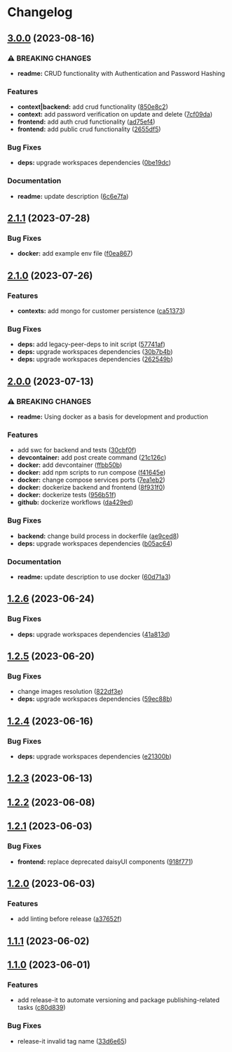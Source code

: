 # Changelog

## [3.0.0](https://github.com/bastean/codexts/compare/v2.1.1...v3.0.0) (2023-08-16)

### ⚠ BREAKING CHANGES

- **readme:** CRUD functionality with Authentication and Password Hashing

### Features

- **context|backend:** add crud functionality ([850e8c2](https://github.com/bastean/codexts/commit/850e8c2966deabcd196070ebe4cac573d51d89c3))
- **context:** add password verification on update and delete ([7cf09da](https://github.com/bastean/codexts/commit/7cf09daa624f7658d760d9cd6298d68893a43cf7))
- **frontend:** add auth crud functionality ([ad75ef4](https://github.com/bastean/codexts/commit/ad75ef43f780b590b8f306148ef3325ea55af19d))
- **frontend:** add public crud functionality ([2655df5](https://github.com/bastean/codexts/commit/2655df526cc387e178694801ec0139b713fcff52))

### Bug Fixes

- **deps:** upgrade workspaces dependencies ([0be19dc](https://github.com/bastean/codexts/commit/0be19dc13a85f0a5edb0263ec1c273b3dce8c16f))

### Documentation

- **readme:** update description ([6c6e7fa](https://github.com/bastean/codexts/commit/6c6e7fa1a48e1ef1a912c671c41026e85fdc8db2))

## [2.1.1](https://github.com/bastean/codexts/compare/v2.1.0...v2.1.1) (2023-07-28)

### Bug Fixes

- **docker:** add example env file ([f0ea867](https://github.com/bastean/codexts/commit/f0ea867a58b6f6c6c4a9c51c23313f6fbd9120c7))

## [2.1.0](https://github.com/bastean/codexts/compare/v2.0.0...v2.1.0) (2023-07-26)

### Features

- **contexts:** add mongo for customer persistence ([ca51373](https://github.com/bastean/codexts/commit/ca5137342f28ef9d5cb35b482eef9ced5aa7eb1c))

### Bug Fixes

- **deps:** add legacy-peer-deps to init script ([57741af](https://github.com/bastean/codexts/commit/57741af89ae56702ce05f90f2f68ea702486e4b1))
- **deps:** upgrade workspaces dependencies ([30b7b4b](https://github.com/bastean/codexts/commit/30b7b4bd97ad7cffbba5ffa4ed6796fdc50e8c5c))
- **deps:** upgrade workspaces dependencies ([262549b](https://github.com/bastean/codexts/commit/262549bac99f175db3371ded93b3259dc7dcde4e))

## [2.0.0](https://github.com/bastean/codexts/compare/v1.2.6...v2.0.0) (2023-07-13)

### ⚠ BREAKING CHANGES

- **readme:** Using docker as a basis for development and production

### Features

- add swc for backend and tests ([30cbf0f](https://github.com/bastean/codexts/commit/30cbf0f1e7fa1baf3f3f75787e6b2b1788ba5002))
- **devcontainer:** add post create command ([21c126c](https://github.com/bastean/codexts/commit/21c126c008204ad073b8ee03cb2f69af6816e083))
- **docker:** add devcontainer ([ffbb50b](https://github.com/bastean/codexts/commit/ffbb50bd3f28fe46f2587c6ab727c41f0b219d03))
- **docker:** add npm scripts to run compose ([f41645e](https://github.com/bastean/codexts/commit/f41645ed90758662c443709f47baa3bb32984f6c))
- **docker:** change compose services ports ([7ea1eb2](https://github.com/bastean/codexts/commit/7ea1eb242a93885533eafb16df49ac90cd52bab4))
- **docker:** dockerize backend and frontend ([8f931f0](https://github.com/bastean/codexts/commit/8f931f0db8b0bfb6ca50ed99e9f8b8bdd4d30857))
- **docker:** dockerize tests ([956b51f](https://github.com/bastean/codexts/commit/956b51f6bf5ca2dbe449c71cce53cfddab78b6dd))
- **github:** dockerize workflows ([da429ed](https://github.com/bastean/codexts/commit/da429ed8004bb9858ecb798e599fe3a38e8239f3))

### Bug Fixes

- **backend:** change build process in dockerfile ([ae9ced8](https://github.com/bastean/codexts/commit/ae9ced84dcccabe2165a8a08d09d283405cdb31e))
- **deps:** upgrade workspaces dependencies ([b05ac64](https://github.com/bastean/codexts/commit/b05ac64fd124667e75d67d4ad53718f80d45462a))

### Documentation

- **readme:** update description to use docker ([60d71a3](https://github.com/bastean/codexts/commit/60d71a38597ad57e1b0cc6c1b7a1b97b71a0eec4))

## [1.2.6](https://github.com/bastean/codexts/compare/v1.2.5...v1.2.6) (2023-06-24)

### Bug Fixes

- **deps:** upgrade workspaces dependencies ([41a813d](https://github.com/bastean/codexts/commit/41a813d7e69b5a56ec4b794242a4864a9c1a9309))

## [1.2.5](https://github.com/bastean/codexts/compare/v1.2.4...v1.2.5) (2023-06-20)

### Bug Fixes

- change images resolution ([822df3e](https://github.com/bastean/codexts/commit/822df3ecb8b302bd66f02cda61d0e92dcab66285))
- **deps:** upgrade workspaces dependencies ([59ec88b](https://github.com/bastean/codexts/commit/59ec88bd63beeb3f6f6ca545cc229b061563ebe4))

## [1.2.4](https://github.com/bastean/codexts/compare/v1.2.3...v1.2.4) (2023-06-16)

### Bug Fixes

- **deps:** upgrade workspaces dependencies ([e21300b](https://github.com/bastean/codexts/commit/e21300bb98e37b400484013c970cc9ca8a191ea0))

## [1.2.3](https://github.com/bastean/codexts/compare/v1.2.2...v1.2.3) (2023-06-13)

## [1.2.2](https://github.com/bastean/codexts/compare/v1.2.1...v1.2.2) (2023-06-08)

## [1.2.1](https://github.com/bastean/codexts/compare/v1.2.0...v1.2.1) (2023-06-03)

### Bug Fixes

- **frontend:** replace deprecated daisyUI components ([918f771](https://github.com/bastean/codexts/commit/918f7711984d40bc1f842658cc884e7468787c3f))

## [1.2.0](https://github.com/bastean/codexts/compare/v1.1.1...v1.2.0) (2023-06-03)

### Features

- add linting before release ([a37652f](https://github.com/bastean/codexts/commit/a37652f33cecf8ea7d6697faa44cf6b0a6c031b2))

## [1.1.1](https://github.com/bastean/codexts/compare/v1.1.0...v1.1.1) (2023-06-02)

## [1.1.0](https://github.com/bastean/codexts/compare/v1.0.0...v1.1.0) (2023-06-01)

### Features

- add release-it to automate versioning and package publishing-related tasks ([c80d839](https://github.com/bastean/codexts/commit/c80d8391e41e366726d404b0ee5885dc688c7b49))

### Bug Fixes

- release-it invalid tag name ([33d6e65](https://github.com/bastean/codexts/commit/33d6e6507e10ce7b8fa30744c84b185084976338))
